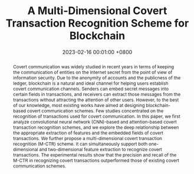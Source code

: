 ---
title:          "A Multi-Dimensional Covert Transaction Recognition Scheme for Blockchain"
date:           2023-02-16 00:01:00 +0800
selected:       false
pub:            "Mathematics"
pub_date:       "2023"
abstract: >-
  Covert communication was widely studied in recent years in terms of keeping the communication of entities on the Internet secret from the point of view of information security. Due to the anonymity of accounts and the publicness of the ledger, blockchain is a natural and ideal channel for helping users establish covert communication channels. Senders can embed secret messages into certain fields in transactions, and receivers can extract those messages from the transactions without attracting the attention of other users. However, to the best of our knowledge, most existing works have aimed at designing blockchain-based covert communication schemes. Few studies concentrated on the recognition of transactions used for covert communication. In this paper, we first analyze convolutional neural network (CNN)-based and attention-based covert transaction recognition schemes, and we explore the deep relationship between the appropriate extraction of features and the embedded fields of covert transactions. We further propose a multi-dimensional covert transaction recognition (M-CTR) scheme. It can simultaneously support both one-dimensional and two-dimensional feature extraction to recognize covert transactions. The experimental results show that the precision and recall of the M-CTR in recognizing covert transactions outperformed those of existing covert communication schemes.

authors:
  - Zijian Zhang
  - Shuqi Wang
  - Zhen Li*
  - Feng Gao
  - Huaqiang Wang
links:
  Paper: https://www.mdpi.com/2227-7390/11/4/1015
---